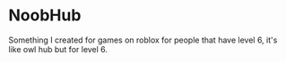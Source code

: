 # NoobHub

Something I created for games on roblox for people that have level 6,
it's like owl hub but for level 6.
